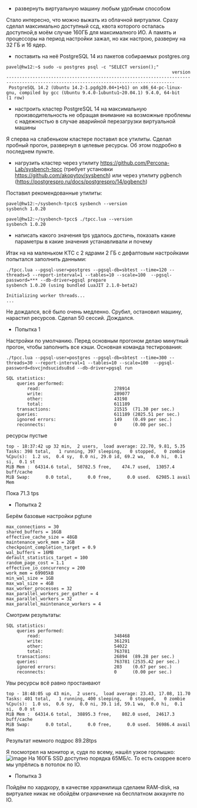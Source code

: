  - развернуть виртуальную машину любым удобным способом

Стало интересно, что можно выжать из облачной виртуалки. Сразу сделал максимально доступный ссд, квота которого осталась доступной,в моём случае 160ГБ для максималного ИО. А память и процессоры на период настройки зажал, но как настрою, разверну на 32 ГБ и 16 ядер.
 - поставить на неё PostgreSQL 14 из пакетов собираемых postgres.org

``` console
pavel@hw12:~$ sudo -u postgres psql -c "SELECT version();"
                                                               version
--------------------------------------------------------------------------------------------------------------------------------------
 PostgreSQL 14.2 (Ubuntu 14.2-1.pgdg20.04+1+b1) on x86_64-pc-linux-gnu, compiled by gcc (Ubuntu 9.4.0-1ubuntu1~20.04.1) 9.4.0, 64-bit
(1 row)
```

 - настроить кластер PostgreSQL 14 на максимальную производительность не
обращая внимание на возможные проблемы с надежностью в случае
аварийной перезагрузки виртуальной машины

Я сперва на слабеньком кластере поставил все утилиты. Сделал пробный прогон, развернул в целевые ресурсы. Об этом подробно в последнем пункте.

 - нагрузить кластер через утилиту
https://github.com/Percona-Lab/sysbench-tpcc (требует установки
https://github.com/akopytov/sysbench) или через утилиту pgbench (https://postgrespro.ru/docs/postgrespro/14/pgbench)

Поставил рекомендованные утилиты:
``` console
pavel@hw12:~/sysbench-tpcc$ sysbench --version
sysbench 1.0.20
```

``` console
pavel@hw12:~/sysbench-tpcc$ ./tpcc.lua --version
sysbench 1.0.20
```

 - написать какого значения tps удалось достичь, показать какие параметры в
какие значения устанавливали и почему

 
Итак на на маленьком КТС с 2 ядрами 2 ГБ с дефалтовым настройками попытался заполнить данными:
```
./tpcc.lua --pgsql-user=postgres --pgsql-db=sbtest --time=120 --threads=5 --report-interval=1 --tables=10 --scale=100  --pgsql-password=*** --db-driver=pgsql prepare
sysbench 1.0.20 (using bundled LuaJIT 2.1.0-beta2)

Initializing worker threads...
...
```

Не дождался, всё было очень медленно. Срубил, остановил машину, нарастил ресурсов. Сделал 50 сессий. Дождался.

 - Попытка 1

Настройки по умолчанию. Перед основным прогоном делаю минутный прогон, чтобы заполнить все кэши. Основная команда тестирования:
```
./tpcc.lua --pgsql-user=postgres --pgsql-db=sbtest --time=300 --threads=30 --report-interval=1 --tables=10 --scale=100  --pgsql-password=dsvcjndsucidsu8sd --db-driver=pgsql run
```

``` console
SQL statistics:
    queries performed:
        read:                            278914
        write:                           289077
        other:                           43198
        total:                           611189
    transactions:                        21515  (71.30 per sec.)
    queries:                             611189 (2025.51 per sec.)
    ignored errors:                      149    (0.49 per sec.)
    reconnects:                          0      (0.00 per sec.)
```

ресурсы пустые
```
top - 18:37:42 up 32 min,  2 users,  load average: 22.70, 9.81, 5.35
Tasks: 398 total,   1 running, 397 sleeping,   0 stopped,   0 zombie
%Cpu(s):  1.2 us,  0.4 sy,  0.0 ni, 29.0 id, 69.2 wa,  0.0 hi,  0.1 si,  0.1 st
MiB Mem :  64314.6 total,  50782.5 free,    474.7 used,  13057.4 buff/cache
MiB Swap:      0.0 total,      0.0 free,      0.0 used.  62985.1 avail Mem
```
Пока 71.3 tps

- Попытка 2

Берём базовые настройки pgtune
```
max_connections = 30
shared_buffers = 16GB
effective_cache_size = 48GB
maintenance_work_mem = 2GB
checkpoint_completion_target = 0.9
wal_buffers = 16MB
default_statistics_target = 100
random_page_cost = 1.1
effective_io_concurrency = 200
work_mem = 69905kB
min_wal_size = 1GB
max_wal_size = 4GB
max_worker_processes = 32
max_parallel_workers_per_gather = 4
max_parallel_workers = 32
max_parallel_maintenance_workers = 4
```

Смотрим результаты:
```
SQL statistics:
    queries performed:
        read:                            348468
        write:                           361291
        other:                           54022
        total:                           763781
    transactions:                        26894  (89.28 per sec.)
    queries:                             763781 (2535.42 per sec.)
    ignored errors:                      203    (0.67 per sec.)
    reconnects:                          0      (0.00 per sec.)
```


Увы ресурсы всё равно простаивают
```
top - 18:48:05 up 43 min,  2 users,  load average: 23.43, 17.08, 11.70
Tasks: 401 total,   1 running, 400 sleeping,   0 stopped,   0 zombie
%Cpu(s):  1.0 us,  0.6 sy,  0.0 ni, 39.1 id, 59.1 wa,  0.0 hi,  0.1 si,  0.0 st
MiB Mem :  64314.6 total,  38895.3 free,    802.0 used,  24617.3 buff/cache
MiB Swap:      0.0 total,      0.0 free,      0.0 used.  56986.4 avail Mem
```

Результат немного подрос 89.28tps


Я посмотрел на монитор и, судя по всему, нашёл узкое горлышко:
![image](https://user-images.githubusercontent.com/16693077/163033463-d55ef695-4810-4437-b051-4db0102891ea.png)
На 160ГБ SSD доступно порядка 65МБ/с. То есть скоррее всего мы упрёлись в потолок по IO.


 - Попытка 3

Пойдём по хардкору, в качестве хрранилища сделаем RAM-disk, на виртуалке никак не обойдём ограничение на бесплатном аккаунте по IO.
